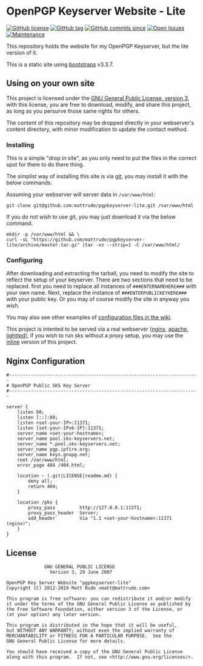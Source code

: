 # OpenPGP Keyserver Website - Lite

[![GitHub license](https://img.shields.io/github/license/mattrude/pgpkeyserver-lite.svg)](https://github.com/mattrude/pgpkeyserver-lite/blob/master/LICENSE) [![GitHub tag](https://img.shields.io/github/tag/mattrude/pgpkeyserver-lite.svg)](https://github.com/mattrude/pgpkeyserver-lite/tags) [![GitHub commits since](https://img.shields.io/github/commits-since/mattrude/pgpkeyserver-lite/v2.0.svg)](https://github.com/mattrude/pgpkeyserver-lite/compare/v2.0...master) [![Open Issues](https://img.shields.io/github/issues-raw/mattrude/pgpkeyserver-lite.svg)](https://github.com/mattrude/pgpkeyserver-lite/issues) [![Maintenance](https://img.shields.io/maintenance/yes/2020.svg)](http://github.com/mattrude/pgpkeyserver-lite)

This repository holds the website for my OpenPGP Keyserver, but the lite version of it.

This is a static site using [bootstraps](http://getbootstrap.com/) v3.3.7.

## Using on your own site
This project is licensed under the [GNU General Public License, version 3](http://www.gnu.org/licenses/gpl-3.0.html), with this license, you are free to download, modify, and share this project, as long as you persurve those same rights for others.

The content of this repository may be dropped directly in your webserver&#39;s content directory, with minor modification to update the contact method.

### Installing
This is a simple "drop in site", as you only need to put the files in the correct spot for them to do there thing.

The simplist way of installing this site is via [git](http://git-scm.com/), you may install it with the below commands.

Assuming your webserver will server data in `/var/www/html`:

    git clone git@github.com:mattrude/pgpkeyserver-lite.git /var/www/html

If you do not wish to use git, you may just download it via the below command.

    mkdir -p /var/www/html && \
    curl -sL "https://github.com/mattrude/pgpkeyserver-lite/archive/master.tar.gz" |tar -xz --strip=1 -C /var/www/html/

### Configuring

After downloading and extracting the tarball, you need to modify the site to reflect the setup of your keyserver. There are two sections that need to be replaced. first you need to replace all instances of `###ENTERNAMEHERE###` with your own name. Next, replace the instance of `###ENTERPUBLICKEYHERE###` with your public key. Or you may of course modify the site in anyway you wish.

You may also see other examples of [configuration files in the wiki](https://github.com/mattrude/pgpkeyserver-lite/wiki).

This project is intented to be served via a real webserver ([nginx](http://nginx.org/en/), [apache](http://httpd.apache.org/), [lighttpd](http://www.lighttpd.net/)), if you wish to run sks without a proxy setup, you may use the [inline](https://github.com/mattrude/pgpkeyserver-lite/tree/inline) version of this project.

## Nginx Configuration

    #----------------------------------------------------------------------
    # OpenPGP Public SKS Key Server
    #----------------------------------------------------------------------

    server {
        listen 80;
        listen [::]:80;
        listen <set-your-IP>:11371;
        listen [set-your-IPv6-IP]:11371;
        server_name <set-your-hostname>;
        server_name pool.sks-keyservers.net;
        server_name *.pool.sks-keyservers.net;
        server_name pgp.ipfire.org;
        server_name keys.gnupg.net;
        root /var/www/html;
        error_page 404 /404.html;

        location ~ (.git|LICENSE|readme.md) {
            deny all;
            return 404;
        }

        location /pks {
            proxy_pass         http://127.0.0.1:11371;
            proxy_pass_header  Server;
            add_header         Via "1.1 <set-your-hostname>:11371 (nginx)";
        }
    }

## License

                  GNU GENERAL PUBLIC LICENSE
                    Version 3, 29 June 2007

    OpenPGP Key Server Website "pgpkeyserver-lite"
    Copyright (C) 2012-2019 Matt Rude <matt@mattrude.com>

    This program is free software: you can redistribute it and/or modify
    it under the terms of the GNU General Public License as published by
    the Free Software Foundation, either version 3 of the License, or
    (at your option) any later version.

    This program is distributed in the hope that it will be useful,
    but WITHOUT ANY WARRANTY; without even the implied warranty of
    MERCHANTABILITY or FITNESS FOR A PARTICULAR PURPOSE.  See the
    GNU General Public License for more details.

    You should have received a copy of the GNU General Public License
    along with this program.  If not, see <http://www.gnu.org/licenses/>.
